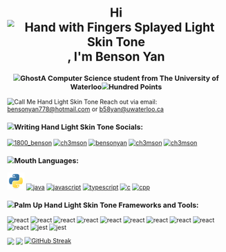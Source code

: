 <h1 align="center">Hi <img src="https://raw.githubusercontent.com/Tarikul-Islam-Anik/Animated-Fluent-Emojis/master/Emojis/Hand%20gestures/Hand%20with%20Fingers%20Splayed%20Light%20Skin%20Tone.png" alt="Hand with Fingers Splayed Light Skin Tone" width="45" height="45" />, I'm Benson Yan</h1>
<h3 align="center"><img src="https://raw.githubusercontent.com/Tarikul-Islam-Anik/Animated-Fluent-Emojis/master/Emojis/Smilies/Ghost.png" alt="Ghost" width="35" height="35" />A Computer Science student from The University of Waterloo<img src="https://raw.githubusercontent.com/Tarikul-Islam-Anik/Animated-Fluent-Emojis/master/Emojis/Smilies/Hundred%20Points.png" alt="Hundred Points" width="45" height="45" /></h3>

<img src="https://raw.githubusercontent.com/Tarikul-Islam-Anik/Animated-Fluent-Emojis/master/Emojis/Hand%20gestures/Call%20Me%20Hand%20Light%20Skin%20Tone.png" alt="Call Me Hand Light Skin Tone" width="45" height="45" /> Reach out via email: bensonyan778@hotmail.com or b58yan@uwaterloo.ca

<h3 align="left"><img src="https://raw.githubusercontent.com/Tarikul-Islam-Anik/Animated-Fluent-Emojis/master/Emojis/Hand%20gestures/Writing%20Hand%20Light%20Skin%20Tone.png" alt="Writing Hand Light Skin Tone" width="45" height="45" /> Socials:</h3>
<p align="left">
<a href="https://www.instagram.com/1800_benson/" target="blank"><img align="center" src="https://img.icons8.com/?size=100&id=Xy10Jcu1L2Su&format=png&color=000000" alt="1800_benson" height="40" width="40" /></a>
<a href="https://x.com/ch3mson" target="blank"><img align="center" src="https://img.icons8.com/?size=100&id=ZNMifeqJbPRv&format=png&color=000000" alt="ch3mson" height="40" width="40" /></a>
<a href="https://www.linkedin.com/in/benson-yan-622413201/" target="blank"><img align="center" src="https://img.icons8.com/?size=100&id=xuvGCOXi8Wyg&format=png&color=000000" alt="bensonyan" height="40" width="40" /></a>
<a href="https://leetcode.com/u/Chemson/" target="blank"><img align="center" src="https://raw.githubusercontent.com/rahuldkjain/github-profile-readme-generator/master/src/images/icons/Social/leet-code.svg" alt="ch3mson" height="40" width="40" /></a>
<a href="https://www.kaggle.com/chemson" target="_blank"><img align="center" src="https://raw.githubusercontent.com/rahuldkjain/github-profile-readme-generator/master/src/images/icons/Social/kaggle.svg" alt="ch3mson" height="40" width="40" /></a>
</p>

<h3 align="left"><img src="https://raw.githubusercontent.com/Tarikul-Islam-Anik/Animated-Fluent-Emojis/master/Emojis/Hand%20gestures/Mouth.png" alt="Mouth" width="45" height="45" /> Languages:</h3>

<p align="left"> 
  
<a href="https://www.python.org" target="_blank" rel="noreferrer"><img src="https://raw.githubusercontent.com/devicons/devicon/master/icons/python/python-original.svg" alt="python" width="40" height="40"/></a>
<a href="https://www.java.com/en/" target="_blank" rel="noreferrer"><img src="https://cdn.jsdelivr.net/gh/devicons/devicon@latest/icons/java/java-original.svg" alt="java" width="40" height="40"/></a>
<a href="https://developer.mozilla.org/en-US/docs/Web/JavaScript" target="_blank" rel="noreferrer"><img src="https://cdn.jsdelivr.net/gh/devicons/devicon@latest/icons/javascript/javascript-original.svg" alt="javascript" width="40" height="40"/></a>
<a href="https://www.typescriptlang.org/" target="_blank" rel="noreferrer"><img src="https://cdn.jsdelivr.net/gh/devicons/devicon@latest/icons/typescript/typescript-original.svg" alt="typescript" width="40" height="40"/></a> 
<a href="https://www.cprogramming.com/" target="_blank" rel="noreferrer"><img src="https://cdn.jsdelivr.net/gh/devicons/devicon@latest/icons/c/c-original.svg" alt="c" width="40" height="40"/></a> 
<a href="https://cplusplus.com/" target="_blank" rel="noreferrer"><img src="https://cdn.jsdelivr.net/gh/devicons/devicon@latest/icons/cplusplus/cplusplus-original.svg" alt="cpp" width="40" height="40"/></a> 

</p>

<h3 align="left"><img src="https://raw.githubusercontent.com/Tarikul-Islam-Anik/Animated-Fluent-Emojis/master/Emojis/Hand%20gestures/Palm%20Up%20Hand%20Light%20Skin%20Tone.png" alt="Palm Up Hand Light Skin Tone" width="45" height="45" /> Frameworks and Tools:</h3>

<div align="left"> 
<a target="_blank" rel="noreferrer"><img src="https://cdn.jsdelivr.net/gh/devicons/devicon@latest/icons/react/react-original.svg" alt="react" width="40" height="40"/></a>
<a target="_blank" rel="noreferrer"><img src="https://cdn.jsdelivr.net/gh/devicons/devicon@latest/icons/express/express-original.svg" alt="react" width="40" height="40"/></a>
<a target="_blank" rel="noreferrer"><img src="https://cdn.jsdelivr.net/gh/devicons/devicon@latest/icons/mongodb/mongodb-original-wordmark.svg" alt="react" width="40" height="40"/></a>
<a target="_blank" rel="noreferrer"><img src="https://cdn.jsdelivr.net/gh/devicons/devicon@latest/icons/nodejs/nodejs-original-wordmark.svg" alt="react" width="40" height="40"/></a>
<a target="_blank" rel="noreferrer"><img src="https://cdn.jsdelivr.net/gh/devicons/devicon@latest/icons/nextjs/nextjs-original.svg" alt="react" width="40" height="40"/></a>
<a target="_blank" rel="noreferrer"><img src="https://cdn.jsdelivr.net/gh/devicons/devicon@latest/icons/vitejs/vitejs-original.svg" alt="react" width="40" height="40"/></a>
<a target="_blank" rel="noreferrer"><img src="https://cdn.jsdelivr.net/gh/devicons/devicon@latest/icons/flask/flask-original.svg" alt="react" width="40" height="40"/></a>
<a target="_blank" rel="noreferrer"><img src="https://cdn.jsdelivr.net/gh/devicons/devicon@latest/icons/jupyter/jupyter-original-wordmark.svg" alt="react" width="40" height="40"/></a>
<a target="_blank" rel="noreferrer"><img src="https://cdn.jsdelivr.net/gh/devicons/devicon@latest/icons/scikitlearn/scikitlearn-original.svg" alt="react" width="40" height="40"/></a>
<a target="_blank" rel="noreferrer"><img src="https://cdn.jsdelivr.net/gh/devicons/devicon@latest/icons/numpy/numpy-original-wordmark.svg" alt="react" width="40" height="40"/></a>
<a target="_blank" rel="noreferrer"><img src="https://cdn.jsdelivr.net/gh/devicons/devicon@latest/icons/jest/jest-plain.svg" alt="jest" width="40" height="40"/></a>
<a target="_blank" rel="noreferrer"><img src="https://cdn.jsdelivr.net/gh/devicons/devicon@latest/icons/docker/docker-plain-wordmark.svg" alt="jest" width="40" height="40"/></a>
</div>

<a href="https://github.com/anuraghazra/github-readme-stats"><img height=200 align="center" src="https://github-readme-stats.vercel.app/api?username=Ch3mson&theme=dracula" /></a>
<a href="https://github.com/anuraghazra/convoychat"><img height=200 align="center" src="https://github-readme-stats.vercel.app/api/top-langs?username=Ch3mson&layout=compact&langs_count=8&card_width=320&theme=dracula" /></a>
[![GitHub Streak](https://streak-stats.demolab.com/?user=Ch3mson&theme=dark)](https://git.io/streak-stats)
